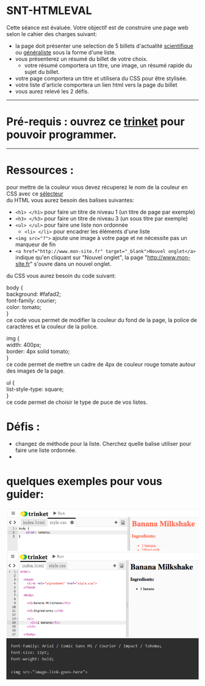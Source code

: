 # SNT-HTMLEVAL  
Cette séance est évaluée. Votre objectif est de construire une page web selon le cahier des charges suivant:  
* la page doit présenter une selection de 5 billets d'actualité [scientifique](https://www.lemonde.fr/passeurdesciences/) ou [généraliste](https://www.lemonde.fr/actualite-en-continu/) sous la forme d'une liste.     
* vous présenterez un résumé du billet de votre choix.  
  * votre résumé comportera un titre, une image, un résumé rapide du sujet du billet.  
* votre page comportera un titre et utilisera du CSS pour être stylisée.  
* votre liste d'article comportera un lien html vers la page du billet  
* vous aurez relevé les 2 défis.  
-------------------------------------  
# Pré-requis : ouvrez ce [trinket](https://trinket.io/embed/html/ef4c882ae6#.Xhs5YyNCeUk) pour pouvoir programmer.  
-------------------------------------  
# Ressources :  
pour mettre de la couleur vous devez récuperez le nom de la couleur en CSS avec ce [sélecteur](https://trinket.io/docs/colors)  
du HTML vous aurez besoin des balises suivantes:  
* `<h1> </h1>` pour faire un titre de niveau 1 (un titre de page par exemple)  
* `<h3> </h3>` pour faire un titre de niveau 3 (un sous titre par exemple)  
* `<ul> </ul>` pour faire une liste non ordonnée  
  * `<li> </li>` pour encadrer les éléments d'une liste  
* `<img src="?">` ajoute une image à votre page et ne nécessite pas un marqueur de fin  
* `<a href="http://www.mon-site.fr" target="_blank">Nouvel onglet</a>` indique qu'en cliquant sur "Nouvel onglet", la page "http://www.mon-site.fr" s'ouvre dans un nouvel onglet.  

du CSS vous aurez besoin du code suivant:  
 
body {  
   background: #fafad2;  
   font-family: courier;  
   color: tomato;  
  }  
ce code vous permet de modifier la couleur du fond de la page, la police de caractères et la couleur de la police.  

img {  
  width: 400px;  
  border: 4px solid tomato;  
}  
ce code permet de mettre un cadre de 4px de couleur rouge tomate autour des images de la page.  
 
ul {  
  list-style-type: square;  
 }  
ce code permet de choisir le type de puce de vos listes.  
# Défis :  
* changez de méthode pour la liste. Cherchez quelle balise utiliser pour faire une liste ordonnée.  
* 
# quelques exemples pour vous guider:  
![image](https://github.com/Svt-lim/SNT-HTMLEVAL/blob/master/imageseval/colback.png)  
![image](https://github.com/Svt-lim/SNT-HTMLEVAL/blob/master/imageseval/debut%20code.png)  
![image](https://github.com/Svt-lim/SNT-HTMLEVAL/blob/master/imageseval/plus%20de%20parametres.png)  



